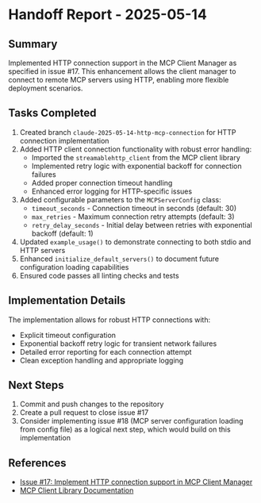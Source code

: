 # Handoff Report - 2025-05-14

## Summary

Implemented HTTP connection support in the MCP Client Manager as specified in issue #17. This enhancement allows the client manager to connect to remote MCP servers using HTTP, enabling more flexible deployment scenarios.

## Tasks Completed

1. Created branch `claude-2025-05-14-http-mcp-connection` for HTTP connection implementation
2. Added HTTP client connection functionality with robust error handling:
   - Imported the `streamablehttp_client` from the MCP client library
   - Implemented retry logic with exponential backoff for connection failures
   - Added proper connection timeout handling
   - Enhanced error logging for HTTP-specific issues
3. Added configurable parameters to the `MCPServerConfig` class:
   - `timeout_seconds` - Connection timeout in seconds (default: 30)
   - `max_retries` - Maximum connection retry attempts (default: 3)
   - `retry_delay_seconds` - Initial delay between retries with exponential backoff (default: 1)
4. Updated `example_usage()` to demonstrate connecting to both stdio and HTTP servers
5. Enhanced `initialize_default_servers()` to document future configuration loading capabilities 
6. Ensured code passes all linting checks and tests

## Implementation Details

The implementation allows for robust HTTP connections with:
- Explicit timeout configuration
- Exponential backoff retry logic for transient network failures
- Detailed error reporting for each connection attempt
- Clean exception handling and appropriate logging

## Next Steps

1. Commit and push changes to the repository
2. Create a pull request to close issue #17
3. Consider implementing issue #18 (MCP server configuration loading from config file) as a logical next step, which would build on this implementation

## References

- [Issue #17: Implement HTTP connection support in MCP Client Manager](https://github.com/ZeroSumQuant/luca-dev-assistant/issues/17)
- [MCP Client Library Documentation](https://modelcontextprotocol.io)